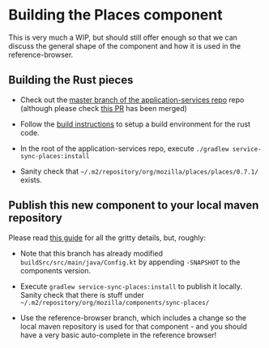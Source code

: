 # Building the Places component

This is very much a WIP, but should still offer enough so that we can discuss
the general shape of the component and how it is used in the reference-browser.

## Building the Rust pieces

* Check out the [master branch of the application-services repo](https://github.com/mozilla/application-services/) repo
  (although please check [this PR](https://github.com/mozilla/application-services/pull/324) has been merged)

* Follow the [build instructions](https://github.com/mozilla/application-services/wiki/Building-the-Android-Components)
  to setup a build environment for the rust code.

* In the root of the application-services repo, execute `./gradlew service-sync-places:install`

* Sanity check that `~/.m2/repository/org/mozilla/places/places/0.7.1/` exists.

## Publish this new component to your local maven repository

Please read [this guide](https://mozilla-mobile.github.io/android-components/contributing/testing-components-inside-app) for all the gritty details, but, roughly:

* Note that this branch has already modified `buildSrc/src/main/java/Config.kt` by appending `-SNAPSHOT` to the components version.

* Execute `gradlew service-sync-places:install` to publish it locally. Sanity check that there is stuff under `~/.m2/repository/org/mozilla/components/sync-places/`

* Use the reference-browser branch, which includes a change so the local maven repository is used for that component - and you should have a very basic auto-complete in the reference browser!
